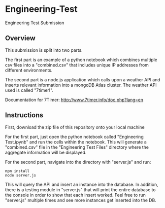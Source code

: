 # Engineering-Test
Engineering Test Submission

## Overview
This submission is split into two parts.

The first part is an example of a python notebook which combines multiple csv files into a "combined.csv" that includes unique IP addresses from different environments. 

The second part is a node.js application which calls upon a weather API and inserts relevant information into a mongoDB Atlas cluster. The weather API used is called "7timer!".

Documentation for 7Timer: http://www.7timer.info/doc.php?lang=en

## Instructions
First, download the zip file of this repository onto your local machine

For the first part, just open the python notebook called "Engineering Test.ipynb" and run the cells within the notebook. This will generate a "combined.csv" file in the "Engineering Test Files" directory where the aggregate information will be displayed.

For the second part, navigate into the directory with "server.js" and run:
```
npm install
node server.js
```

This will query the API and insert an instance into the database. In addition, there is a testing module in "server.js" that will print the entire database to the console in order to show that each insert worked. Feel free to run "server.js" multiple times and see more instances get inserted into the DB. 
